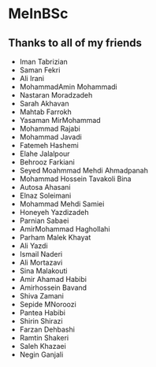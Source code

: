 # MeInBSc
## Thanks to all of my friends

* Iman Tabrizian
* Saman Fekri
* Ali Irani
* MohammadAmin Mohammadi
* Nastaran Moradzadeh
* Sarah Akhavan
* Mahtab Farrokh
* Yasaman MirMohammad
* Mohammad Rajabi
* Mohammad Javadi
* Fatemeh Hashemi
* Elahe Jalalpour
* Behrooz Farkiani
* Seyed Moahmmad Mehdi Ahmadpanah
* Mohammad Hossein Tavakoli Bina
* Autosa Ahasani
* Elnaz Soleimani
* Mohammad Mehdi Samiei
* Honeyeh Yazdizadeh
* Parnian Sabaei
* AmirMohammad Haghollahi
* Parham Malek Khayat
* Ali Yazdi
* Ismail Naderi
* Ali Mortazavi
* Sina Malakouti
* Amir Ahamad Habibi
* Amirhossein Bavand
* Shiva Zamani
* Sepide MNoroozi
* Pantea Habibi
* Shirin Shirazi
* Farzan Dehbashi
* Ramtin Shakeri
* Saleh Khazaei
* Negin Ganjali
